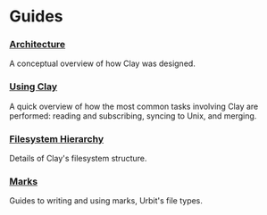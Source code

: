 # Guides

### [Architecture](architecture)

A conceptual overview of how Clay was designed.

### [Using Clay](using)

A quick overview of how the most common tasks involving Clay are performed: reading and subscribing, syncing to Unix, and merging.

### [Filesystem Hierarchy](filesystem)

Details of Clay's filesystem structure.

### [Marks](marks)

Guides to writing and using marks, Urbit's file types.
